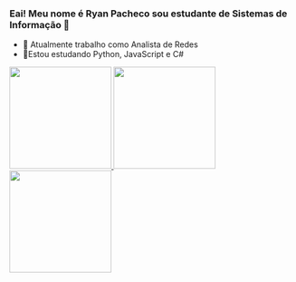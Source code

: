 ### Eai! Meu nome é Ryan Pacheco sou estudante de Sistemas de Informação 👋

- 🔭 Atualmente trabalho como Analista de Redes
- 🌱Estou estudando Python, JavaScript e C#

<div>
    <a href="https://github.com/ryanvpacheco">
    <img height="180em" src="https://github-readme-stats.vercel.app/api?username=ryanvpacheco&show_icons=true&theme=dracula&include_comits=true&count_private=true"/>
      <img height="180em" src="https://github-readme-stats.vercel.app/api?username=ryanvpacheco&show_icons=true&theme=dracula&include_comits=true&count_private=true"/>
      <img height="180em" src="https://github-readme-stats.vercel.app/api/top-langs/?username=ryanvpacheco&layout=compact&langs_count=16&theme=dracula"/>
</div>
